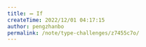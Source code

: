 ```yaml
---
title: ➖ If
createTime: 2022/12/01 04:17:15
author: pengzhanbo
permalink: /note/type-challenges/z7455c7o/
---
```

